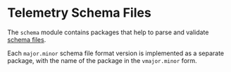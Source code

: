 # Telemetry Schema Files

The `schema` module contains packages that help to parse and validate
[schema files](https://github.com/open-telemetry/oteps/blob/main/text/0152-telemetry-schemas.md).

Each `major.minor` schema file format version is implemented as a separate package, with
the name of the package in the `vmajor.minor` form.
